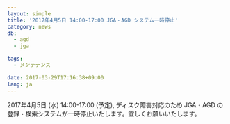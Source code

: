 ```yaml
---
layout: simple
title: '2017年4月5日 14:00-17:00 JGA・AGD システム一時停止'
category: news
db:
  - agd
  - jga

tags:
  - メンテナンス

date: 2017-03-29T17:16:38+09:00
lang: ja
---
```


<p>2017年4月5日 (水) 14:00-17:00 (予定), ディスク障害対応のため JGA・AGD の登録・検索システムが一時停止いたします。宜しくお願いいたします。</p>
